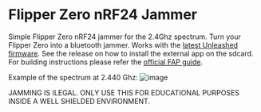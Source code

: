 # Flipper Zero nRF24 Jammer
Simple Flipper Zero nRF24 jammer for the 2.4Ghz spectrum. Turn your Flipper Zero into a bluetooth jammer. Works with the [latest Unleashed firmware](https://github.com/Eng1n33r/flipperzero-firmware). See the release on how to install the external app on the sdcard. For building instructions please refer the [official FAP guide](https://github.com/Eng1n33r/flipperzero-firmware/blob/dev/documentation/AppsOnSDCard.md).

Example of the spectrum at 2.440 Ghz:
![image](https://github.com/user-attachments/assets/57828280-70d6-4a57-aa5f-9b58bfec59b0)

JAMMING IS ILEGAL. ONLY USE THIS FOR EDUCATIONAL PURPOSES INSIDE A WELL SHIELDED ENVIRONMENT.
